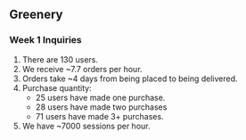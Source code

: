 ## **Greenery**
### Week 1 Inquiries
<ol><li>There are 130 users.</li>
<li>We receive ~7.7 orders per hour.</li>
<li> Orders take ~4 days from being placed to being delivered.</li>
<li>Purchase quantity:<ul><li>25 users have made one purchase.</li><li>28 users have made two purchases</li><li>71 users have made 3+ purchases.</li></ul></li>
<li>We have ~7000 sessions per hour.</li></ol>
